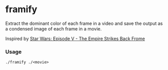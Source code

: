 # framify
Extract the dominant color of each frame in a video and save the output as a condensed image of each frame in a movie.

Inspired by [Star Wars: Episode V - The Empire Strikes Back Frome](https://www.frome.co/products/star-wars-episode-v)

### Usage

```
./framify ./<movie>
```
